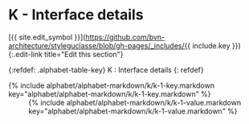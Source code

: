 # K - Interface details
[{{ site.edit_symbol }}](https://github.com/bvn-architecture/styleguclasse/blob/gh-pages/_includes/{{ include.key }}){:.edit-link title="Edit this section"}

{:refdef: .alphabet-table-key}
K
: Interface details
{: refdef}

<dt markdown='block' >
{% include alphabet/alphabet-markdown/k/k-1-key.markdown key="alphabet/alphabet-markdown/k/k-1-key.markdown" %}
</dt>
<dd markdown='1'>
{% include alphabet/alphabet-markdown/k/k-1-value.markdown key="alphabet/alphabet-markdown/k/k-1-value.markdown" %}
</dd>
